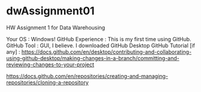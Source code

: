 # dwAssignment01
HW Assignment 1 for Data Warehousing

Your OS : Windows! 
GitHub Experience : This is my first time using GitHub.
GitHub Tool : GUI, I believe. I downloaded GitHub Desktop
GitHub Tutorial [if any] : https://docs.github.com/en/desktop/contributing-and-collaborating-using-github-desktop/making-changes-in-a-branch/committing-and-reviewing-changes-to-your-project

https://docs.github.com/en/repositories/creating-and-managing-repositories/cloning-a-repository